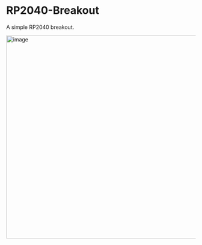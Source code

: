 # RP2040-Breakout
A simple RP2040 breakout.


<img width="541" alt="image" src="https://github.com/Tobi-McKellar/RP2040-Breakout/assets/109800333/d17962bf-b41c-437e-b8d2-282eb9b9d09f">
